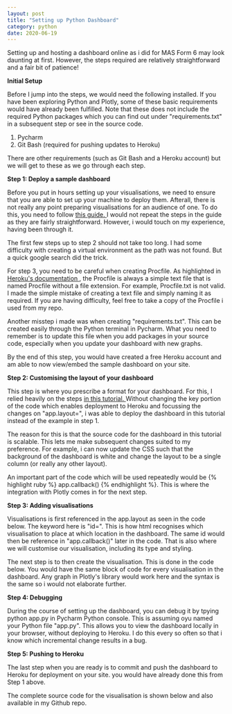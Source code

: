 ```yaml
---
layout: post
title: "Setting up Python Dashboard"
category: python
date: 2020-06-19
---
```


Setting up and hosting a dashboard online as i did for MAS Form 6 may look daunting at first. However, the steps required are relatively straightforward and a fair bit of patience!

<b> Initial Setup </b>
<br>

Before I jump into the steps, we would need the following installed. If you have been exploring Python and Plotly, some of these basic requirements would have already been fulfilled. Note that these does not include the required Python packages which you can find out under "requirements.txt" in a subsequent step or see in the source code.
<ol>
  <li>
    Pycharm
  </li>
  
  <li>
    Git Bash (required for pushing updates to Heroku)
  </li> 
</ol>
There are other requirements (such as Git Bash and a Heroku account) but we will get to these as we go through each step.

<b> Step 1: Deploy a sample dashboard </b>
<br>

Before you put in hours setting up your visualisations, we need to ensure that you are able to set up your machine to deploy them. Afterall, there is not really any point preparing visualisations for an audience of one. To do this, you need to follow <a href="https://dash.plotly.com/deployment"> this guide. </a> I would not repeat the steps in the guide as they are fairly straightforward. However, i would touch on my experience, having been through it.

The first few steps up to step 2 should not take too long. I had some difficulty with creating a virtual environment as the path was not found. But a quick google search did the trick.

For step 3, you need to be careful when creating Procfile. As highlighted in <a href="https://devcenter.heroku.com/articles/procfile"> Heroku's documentation </a>, the Procfile is always a simple text file that is named Procfile without a file extension. For example, Procfile.txt is not valid. I made the simple mistake of creating a text file and simply naming it as required. If you are having difficulty, feel free to take a copy of the Procfile i used from my repo.

Another misstep i made was when creating "requirements.txt". This can be created easily through the Python terminal in Pycharm. What you need to remember is to update this file when you add packages in your source code, especially when you update your dashboard with new graphs.

By the end of this step, you would have created a free Heroku account and am able to now view/embed the sample dashboard on your site.

<b> Step 2: Customising the layout of your dashboard </b>
<br>

This step is where you prescribe a format for your dashboard. For this, I relied heavily on the steps <a href="https://www.statworx.com/at/blog/how-to-build-a-dashboard-in-python-plotly-dash-step-by-step-tutorial/"> in this tutorial. </a> Without changing the key portion of the code which enables deployment to Heroku and focussing the changes on "app.layout=", i was able to deploy the dashboard in this tutorial instead of the example in step 1.

The reason for this is that the source code for the dashboard in this tutorial is scalable. This lets me make subsequent changes suited to my preference. For example, i can now update the CSS such that the background of the dashboard is white and change the layout to be a single column (or really any other layout).

An important part of the code which will be used repeatedly would be {% highlight ruby %} app.callback() {% endhighlight %}. This is where the integration with Plotly comes in for the next step.

<script src="https://gist.github.com/cchanzl/5f601884f26e955b9379985d3ca43918.js"></script>

<b> Step 3: Adding visualisations </b>
<br>

Visualisations is first referenced in the app.layout as seen in the code below. The keyword here is "id=". This is how html recognises which visualisation to place at which location in the dashboard. The same id would then be reference in "app.callback()" later in the code. That is also where we will customise our visualisation, including its type and styling.

<script src="https://gist.github.com/cchanzl/ed846dbd41b24c57fcb1fe7ec4cce788.js"></script>

The next step is to then create the visualisation. This is done in the code below. You would have the same block of code for every visualisation in the dashboard. Any graph in Plotly's library would work here and the syntax is the same so i would not elaborate further.

<script src="https://gist.github.com/cchanzl/96024de0f4e21816573eda12716fa825.js"></script>

<b> Step 4: Debugging </b>
<br>

During the course of setting up the dashboard, you can debug it by tpying python app.py in Pycharm Python console. This is assuming oyu named your Python file "app.py". This allows you to view the dashboard locally in your browser, without deploying to Heroku. I do this every so often so that i know which incremental change results in a bug.

<b> Step 5: Pushing to Heroku </b>
<br>

The last step when you are ready is to commit and push the dashboard to Heroku for deployment on your site. you would have already done this from Step 1 above.

The complete source code for the visualisation is shown below and also available in my Github repo.

<script src="https://gist.github.com/cchanzl/c36a304ce98a94642e83239f22bc186a.js"></script>



